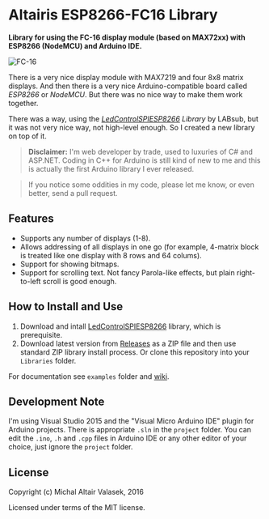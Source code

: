 # Altairis ESP8266-FC16 Library

**Library for using the FC-16 display module (based on MAX72xx) with ESP8266 (NodeMCU) and Arduino IDE.**

![FC-16](http://i.imgur.com/BfVPy8h.jpg)

There is a very nice display module with MAX7219 and four 8x8 matrix displays. And then there is a very nice Arduino-compatible board called *ESP8266* or *NodeMCU*. But there was no nice way to make them work together.

There was a way, using the *[LedControlSPIESP8266](https://github.com/labsud/LedControlSpipESP8266) Library* by LABsub, but it was not very nice way, not high-level enough. So I created a new library on top of it.

> **Disclaimer:** I'm web developer by trade, used to luxuries of C# and ASP.NET. Coding in C++ for Arduino is still kind of new to me and this is actually the first Arduino library I ever released. 

> If you notice some oddities in my code, please let me know, or even better, send a pull request.

## Features

* Supports any number of displays (1-8).
* Allows addressing of all displays in one go (for example, 4-matrix block is treated like one display with 8 rows and 64 colums).
* Support for showing bitmaps.
* Support for scrolling text. Not fancy Parola-like effects, but plain right-to-left scroll is good enough.

## How to Install and Use

1. Download and intall [LedControlSPIESP8266](https://github.com/labsud/LedControlSpipESP8266) library, which is prerequisite.
2. Download latest version from [Releases](https://github.com/ridercz/Altairis-ESP8266-FC16/releases) as a ZIP file and then use standard ZIP library install process. Or clone this repository into your `Libraries` folder.

For documentation see `examples` folder and [wiki](https://github.com/ridercz/Altairis-ESP8266-FC16/wiki).

## Development Note

I'm using Visual Studio 2015 and the "Visual Micro Arduino IDE" plugin for Arduino projects. There is appropriate `.sln` in the `project` folder. You can edit the `.ino`, `.h` and `.cpp` files in Arduino IDE or any other editor of your choice, just ignore the `project` folder.

## License

Copyright (c) Michal Altair Valasek, 2016

Licensed under terms of the MIT license.